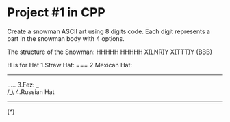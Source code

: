# Project #1 in CPP

Create a snowman ASCII art using 8 digits code.
Each digit represents a part in the snowman body with 4 options.

The structure of the Snowman:
 HHHHH
 HHHHH
X(LNR)Y
X(TTT)Y
 (BBB)

H is for Hat
1.Straw Hat:
_===_
2.Mexican Hat:
 ___ 
.....
3.Fez:
  _  
 /_\ 
 4.Russian Hat
 ___ 
(_*_)
